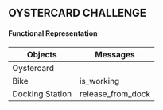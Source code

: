 ## OYSTERCARD CHALLENGE



#### Functional Representation

Objects  | Messages
------------- | -------------
Oystercard  | 
Bike  | is_working
Docking Station  | release_from_dock
